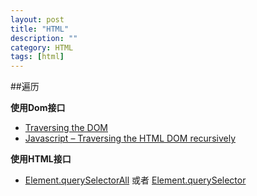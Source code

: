 ```yaml
---
layout: post
title: "HTML"
description: ""
category: HTML
tags: [html]
--- 
```

##遍历

__使用Dom接口__

- [Traversing the DOM](http://javascript.info/tutorial/traversing-dom)
- [Javascript – Traversing the HTML DOM recursively](http://blog.swapnilsarwe.com/javascript-traversing-html-dom-recursively.html)

__使用HTML接口__

- [Element.querySelectorAll](https://developer.mozilla.org/zh-CN/docs/DOM/Element.querySelectorAll) 或者 [Element.querySelector](http://developer.mozilla.org/zh-CN/docs/DOM/element.querySelector)